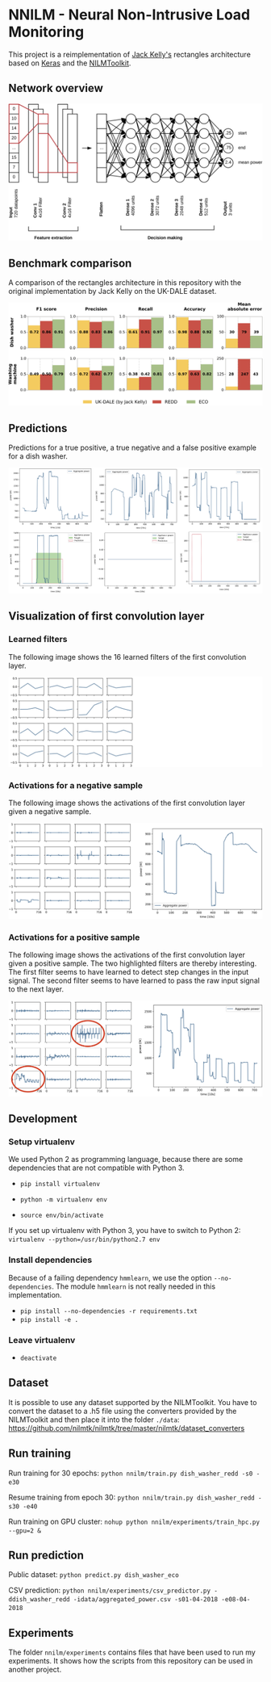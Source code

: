 # NNILM - Neural Non-Intrusive Load Monitoring

This project is a reimplementation of [Jack Kelly's](https://github.com/JackKelly) rectangles architecture based on [Keras](https://keras.io/) and the [NILMToolkit](https://github.com/nilmtk/nilmtk). 

## Network overview

![Network overview](images/network_overview.png)

## Benchmark comparison

A comparison of the rectangles architecture in this repository with the original implementation by Jack Kelly on the UK-DALE dataset.

![Scores](images/scores.png)

## Predictions

Predictions for a true positive, a true negative and a false positive example for a dish washer.

![Predictions](images/predictions.png)

## Visualization of first convolution layer

### Learned filters

The following image shows the 16 learned filters of the first convolution layer.

![Filter](images/filter.png)

### Activations for a negative sample

The following image shows the activations of the first convolution layer given a negative sample.

![Activations negative sample](images/negative_sample.png)

### Activations for a positive sample

The following image shows the activations of the first convolution layer given a positive sample.
The two highlighted filters are thereby interesting. 
The first filter seems to have learned to detect step changes in the input signal.
The second filter seems to have learned to pass the raw input signal to the next layer.

![Activations positive sample](images/positive_sample.png)

## Development

### Setup virtualenv

We used Python 2 as programming language, because there are some dependencies that are not compatible with Python 3.

- `pip install virtualenv`

- `python -m virtualenv env`

- `source env/bin/activate`

If you set up virtualenv with Python 3, you have to switch to Python 2: `virtualenv --python=/usr/bin/python2.7 env`

### Install dependencies

Because of a failing dependency `hmmlearn`, we use the option `--no-dependencies`. The module `hmmlearn` is
not really needed in this implementation.

- `pip install --no-dependencies -r requirements.txt`
- `pip install -e .`

### Leave virtualenv

- `deactivate`

## Dataset

It is possible to use any dataset supported by the NILMToolkit. 
You have to convert the dataset to a .h5 file using the converters provided by the NILMToolkit and then place it into the folder `./data`:
https://github.com/nilmtk/nilmtk/tree/master/nilmtk/dataset_converters 
 
## Run training

Run training for 30 epochs: `python nnilm/train.py dish_washer_redd -s0 -e30`

Resume training from epoch 30: `python nnilm/train.py dish_washer_redd -s30 -e40`

Run training on GPU cluster: `nohup python nnilm/experiments/train_hpc.py --gpu=2 &`
 
## Run prediction

Public dataset: `python predict.py dish_washer_eco`

CSV prediction: `python nnilm/experiments/csv_predictor.py -ddish_washer_redd -idata/aggregated_power.csv -s01-04-2018 -e08-04-2018`

## Experiments

The folder `nnilm/experiments` contains files that have been used to run my experiments. 
It shows how the scripts from this repository can be used in another project.